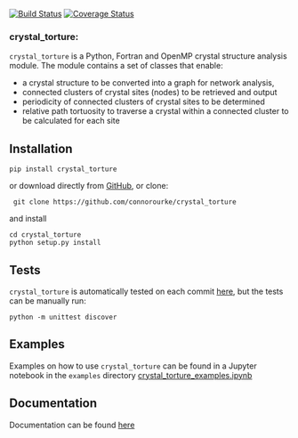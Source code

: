 
[![Build Status](https://travis-ci.com/connorourke/crystal_torture.svg?token=nTMqYYEUasQRTBsU6oCc&branch=master)](https://travis-ci.com/connorourke/crystal_torture.svg?token=nTMqYYEUasQRTBsU6oCc&branch=master)
[![Coverage Status](https://coveralls.io/repos/github/connorourke/crystal_torture/badge.svg?branch=master)](https://coveralls.io/github/connorourke/crystal_torture?branch=master)

### **crystal_torture:** 
 `crystal_torture` is a Python, Fortran and OpenMP crystal structure analysis module. The module contains a set of classes
that enable:

* a crystal structure to be converted into a graph for network analysis, 
* connected clusters of crystal sites (nodes) to be retrieved and output
* periodicity of connected clusters of crystal sites to be determined
* relative path tortuosity to traverse a crystal within a connected cluster to be calculated for each site
 
 
## Installation

```
pip install crystal_torture
```

or download directly from [GitHub](httpsL//github.com/connorourke/crystal_torture/releases), or clone:

```
 git clone https://github.com/connorourke/crystal_torture
```

 and install

```
cd crystal_torture
python setup.py install
```

## Tests

`crystal_torture` is automatically tested on each commit [here](httpsL//travis-ci.org/connorourke/crystal_torture), but the tests can be manually run:

```
python -m unittest discover
```

## Examples
Examples on how to use `crystal_torture` can be found in a Jupyter notebook in the `examples` directory [crystal_torture_examples.ipynb](httpsL//nbviewer.jupyter.org/github/connorourke/crystal_torture/blob/master/examples/crystal_torture_examples.ipynb)

## Documentation
Documentation can be found  [here](https://crystal-torture.readthedocs.io/en/latest/)









<!Wrapping and compiling fortran with derived types:


compiling dist.f90:
f2py -c --opt='-O3' --f90flags='-fopenmp' -lgomp -m dist dist.f90



and for the tort.f90 case:

 gfortran -c -O3 -fPIC tort.f90
 f90wrap -v -m tort tort.f90
 f2py-f90wrap -c --opt='-O3' --f90flags='-fopenmp' -lgomp -m _tort f90wrap_tort.f90 tort.o





need to change the import statement in the produced tort.py to:

from crystal_torture import _tort



then import in cluster like:

from crystal_torture import tort

and access like:

tort.tort_mod.torture(n=4)-->

